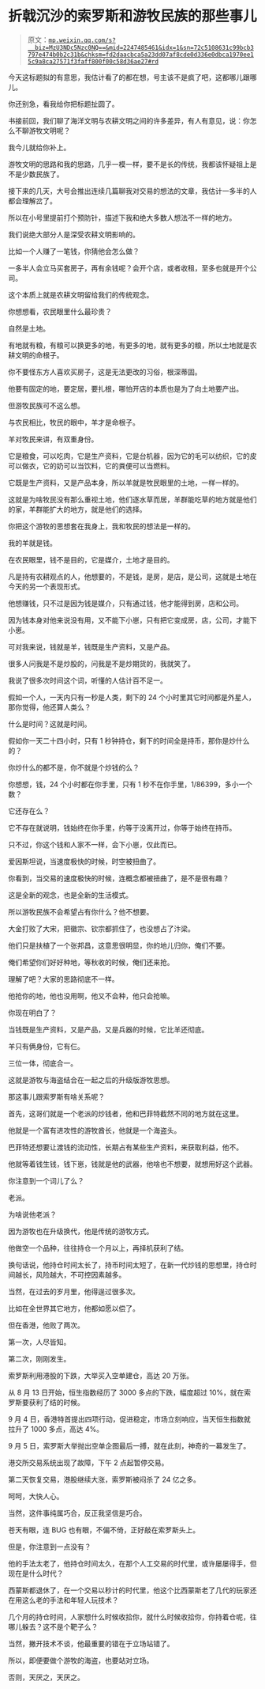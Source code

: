 # 折戟沉沙的索罗斯和游牧民族的那些事儿

> 原文：[`mp.weixin.qq.com/s?__biz=MzU3NDc5Nzc0NQ==&mid=2247485461&idx=1&sn=72c5108631c99bcb3797e474b0b2c31b&chksm=fd2daacbca5a23dd07af8cde0d336e0dbca1970ee15c9a8ca27571f3faff800f00c58d36ae27#rd`](http://mp.weixin.qq.com/s?__biz=MzU3NDc5Nzc0NQ==&mid=2247485461&idx=1&sn=72c5108631c99bcb3797e474b0b2c31b&chksm=fd2daacbca5a23dd07af8cde0d336e0dbca1970ee15c9a8ca27571f3faff800f00c58d36ae27#rd)

今天这标题拟的有意思，我估计看了的都在想，号主该不是疯了吧，这都哪儿跟哪儿。

你还别急，看我给你把标题扯圆了。

书接前回，我们聊了海洋文明与农耕文明之间的许多差异，有人有意见，说：你怎么不聊游牧文明呢？

我今儿就给你补上。

游牧文明的思路和我的思路，几乎一模一样，要不是长的传统，我都该怀疑祖上是不是少数民族了。

接下来的几天，大号会推出连续几篇聊我对交易的想法的文章，我估计一多半的人都会理解岔了。

所以在小号里提前打个预防针，描述下我和绝大多数人想法不一样的地方。

我们说绝大部分人是深受农耕文明影响的。

比如一个人赚了一笔钱，你猜他会怎么做？

一多半人会立马买套房子，再有余钱呢？会开个店，或者收租，至多也就是开个公司。

这个本质上就是农耕文明留给我们的传统观念。

你想想看，农民眼里什么最珍贵？

自然是土地。

有地就有粮，有粮可以换更多的地，有更多的地，就有更多的粮，所以土地就是农耕文明的命根子。

你不要怪东方人喜欢买房子，这是无法更改的习俗，根深蒂固。

他要有固定的地，要定居，要扎根，哪怕开店的本质也是为了向土地要产出。

但游牧民族可不这么想。

与农民相比，牧民的眼中，羊才是命根子。

羊对牧民来讲，有双重身份。

它是粮食，可以吃肉，它是生产资料，它是台机器，因为它的毛可以纺织，它的皮可以做衣，它的奶可以当饮料，它的粪便可以当燃料。

它既是生产资料，又是产品本身，所以羊就是牧民眼里的土地，一样一样的。

这就是为啥牧民没有那么重视土地，他们逐水草而居，羊群能吃草的地方就是他们的家，羊群能扩大的地方，就是他们的选择。

你把这个游牧的思想套在我身上，我和牧民的想法是一样的。

我的羊就是钱。

在农民眼里，钱不是目的，它是媒介，土地才是目的。

凡是持有农耕观点的人，他想要的，不是钱，是房，是店，是公司，这就是土地在今天的另一个表现形式。

他想赚钱，只不过是因为钱是媒介，只有通过钱，他才能得到房，店和公司。

因为钱本身对他来说没有用，又不能下小崽，只有把它变成房，店，公司，才能下小崽。

可对我来说，钱就是羊，钱既是生产资料，又是产品。

很多人问我是不是炒股的，问我是不是炒期货的，我就笑了。

我说了很多次时间这个词，听懂的人估计百不足一。

假如一个人，一天内只有一秒是人类，剩下的 24 个小时里其它时间都是外星人，那你觉得，他还算人类么？

什么是时间？这就是时间。

假如你一天二十四小时，只有 1 秒钟持仓，剩下的时间全是持币，那你是炒什么的？

你炒什么的都不是，你不就是个炒钱的么？

你想想，钱，24 个小时都在你手里，只有 1 秒不在你手里，1/86399，多小一个数？

它还存在么？

它不存在就说明，钱始终在你手里，约等于没离开过，你等于始终在持币。

只不过，你这个钱和人家不一样，会下小崽，仅此而已。

爱因斯坦说，当速度极快的时候，时空被扭曲了。

你看到，当交易的速度极快的时候，连概念都被扭曲了，是不是很有趣？

这是全新的观念，也是全新的生活模式。

所以游牧民族不会希望占有你什么？他不想要。

大金打败了大宋，把徽宗、钦宗都抓住了，也没想占了汴梁。

他们只是扶植了一个张邦昌，这意思很明显，你的地儿归你，俺们不要。

俺们希望你们好好种地，等秋收的时候，俺们还来抢。

理解了吧？大家的思路彻底不一样。

他抢你的地，他也没用啊，他又不会种，他只会抢嘛。

你现在明白了？

当钱既是生产资料，又是产品，又是兵器的时候，它比羊还彻底。

羊只有俩身份，它有仨。

三位一体，彻底合一。

这就是游牧与海盗结合在一起之后的升级版游牧思想。

那这事儿跟索罗斯有啥关系呢？

首先，这哥们就是一个老派的炒钱者，他和巴菲特截然不同的地方就在这里。

他就是一个富有进攻性的游牧酋长，他就是一个海盗头。

巴菲特还想要让渡钱的流动性，长期占有某些生产资料，来获取利益，他不。

他就等着钱生钱，钱下崽，钱就是他的武器，他啥也不想要，就想用好这个武器。

你注意到一个词儿了么？

老派。

为啥说他老派？

因为游牧也在升级换代，他是传统的游牧方式。

他做空一个品种，往往持仓一个月以上，再择机获利了结。

换句话说，他持仓时间太长了，持币时间太短了，在新一代炒钱的思想里，持仓时间越长，风险越大，不可控因素越多。

当然，在过去的岁月里，他得逞过很多次。

比如在全世界其它地方，他都如愿以偿了。

但在香港，他败了两次。

第一次，人尽皆知。

第二次，刚刚发生。

索罗斯利用港股的下跌，大举买入空单建仓，高达 20 万张。

从 8 月 13 日开始，恒生指数经历了 3000 多点的下跌，幅度超过 10%，就在索罗斯要获利了结的时候。

9 月 4 日，香港特首提出四项行动，促进稳定，市场立刻响应，当天恒生指数就拉升了 1000 多点，高达 4%。

9 月 5 日，索罗斯大举抛出空单企图最后一搏，就在此刻，神奇的一幕发生了。

港交所交易系统出现了故障，下午 2 点起暂停交易。

第二天恢复交易，港股继续大涨，索罗斯被闷杀了 24 亿之多。

呵呵，大快人心。

当然，这件事纯属巧合，反正我坚信是巧合。

苍天有眼，连 BUG 也有眼，不偏不倚，正好敲在索罗斯头上。

但是，你注意到一点没有？

他的手法太老了，他持仓时间太久，在那个人工交易的时代里，或许屡屡得手，但现在是什么时代？

西蒙斯都退休了，在一个交易以秒计的时代里，他这个比西蒙斯老了几代的玩家还在用这么老的手法和年轻人玩技术？

几个月的持仓时间，人家想什么时候收拾你，就什么时候收拾你，你持着仓呢，往哪儿躲去？这不是个靶子么？

当然，撇开技术不谈，他最重要的错在于立场站错了。

所以，即便要做个游牧的海盗，也要站对立场。

否则，天厌之，天厌之。